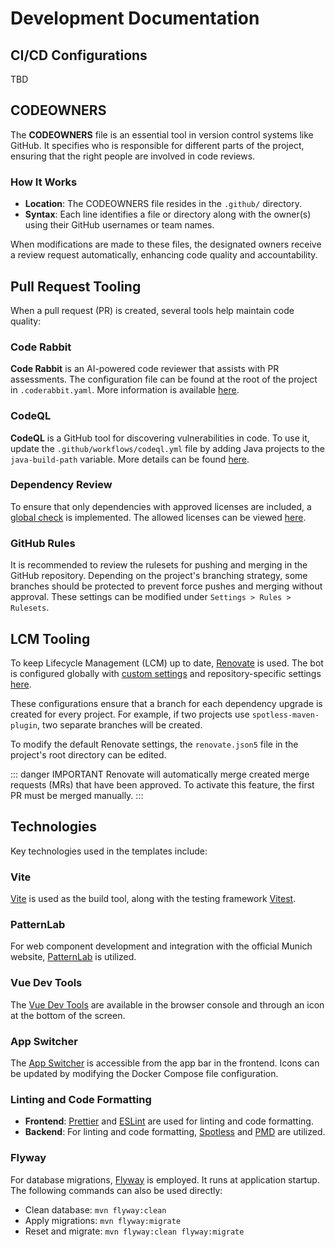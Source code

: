 # Development Documentation

## CI/CD Configurations

TBD

## CODEOWNERS

The **CODEOWNERS** file is an essential tool in version control systems like GitHub. It specifies who is responsible for different parts of the project, ensuring that the right people are involved in code reviews.

### How It Works

- **Location**: The CODEOWNERS file resides in the `.github/` directory.
- **Syntax**: Each line identifies a file or directory along with the owner(s) using their GitHub usernames or team names.

When modifications are made to these files, the designated owners receive a review request automatically, enhancing code quality and accountability.

## Pull Request Tooling

When a pull request (PR) is created, several tools help maintain code quality:

### Code Rabbit

**Code Rabbit** is an AI-powered code reviewer that assists with PR assessments. The configuration file can be found at the root of the project in `.coderabbit.yaml`. More information is available [here](https://docs.coderabbit.ai/).

### CodeQL

**CodeQL** is a GitHub tool for discovering vulnerabilities in code. To use it, update the `.github/workflows/codeql.yml` file by adding Java projects to the `java-build-path` variable. More details can be found [here](https://codeql.github.com/).

### Dependency Review

To ensure that only dependencies with approved licenses are included, a [global check](https://github.com/it-at-m/.github/blob/main/workflow-configs/dependency_review.yaml) is implemented. The allowed licenses can be viewed [here](https://opensource.muenchen.de/de/licenses.html#einbindung-in-eigenentwicklungen).

### GitHub Rules

It is recommended to review the rulesets for pushing and merging in the GitHub repository. Depending on the project's branching strategy, some branches should be protected to prevent force pushes and merging without approval. These settings can be modified under `Settings > Rules > Rulesets`.

## LCM Tooling

To keep Lifecycle Management (LCM) up to date, [Renovate](https://docs.renovatebot.com/) is used. The bot is configured globally with [custom settings](https://github.com/it-at-m/.github/tree/main/renovate-configs) and repository-specific settings [here](https://github.com/it-at-m/refarch/blob/main/refarch-tools/refarch-renovate/refarch-renovate-config.json5).

These configurations ensure that a branch for each dependency upgrade is created for every project. For example, if two projects use `spotless-maven-plugin`, two separate branches will be created.

To modify the default Renovate settings, the `renovate.json5` file in the project's root directory can be edited.

::: danger IMPORTANT
Renovate will automatically merge created merge requests (MRs) that have been approved. To activate this feature, the first PR must be merged manually.
:::

## Technologies

Key technologies used in the templates include:

### Vite

[Vite](https://vite.dev/) is used as the build tool, along with the testing framework [Vitest](https://vitest.dev/).

### PatternLab

For web component development and integration with the official Munich website, [PatternLab](https://it-at-m.github.io/muc-patternlab-vue/?path=/docs/getting-started--docs) is utilized.

### Vue Dev Tools

The [Vue Dev Tools](https://devtools.vuejs.org/) are available in the browser console and through an icon at the bottom of the screen.

### App Switcher

The [App Switcher](https://github.com/it-at-m/appswitcher-server/pkgs/container/appswitcher-server) is accessible from the app bar in the frontend. Icons can be updated by modifying the Docker Compose file configuration.

### Linting and Code Formatting

- **Frontend**: [Prettier](https://prettier.io/) and [ESLint](https://eslint.org/) are used for linting and code formatting.
- **Backend**: For linting and code formatting, [Spotless](https://github.com/diffplug/spotless) and [PMD](https://pmd.github.io/) are utilized.

### Flyway

For database migrations, [Flyway](https://documentation.red-gate.com/flyway/getting-started-with-flyway) is employed. It runs at application startup. The following commands can also be used directly:

- Clean database: `mvn flyway:clean`
- Apply migrations: `mvn flyway:migrate`
- Reset and migrate: `mvn flyway:clean flyway:migrate`
